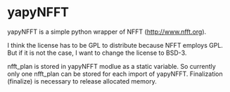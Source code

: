 # yapyNFFT

yapyNFFT is a simple python wrapper of NFFT (http://www.nfft.org).

I think the license has to be GPL to distribute because NFFT employs
GPL. But if it is not the case, I want to change the license to BSD-3.

nfft_plan is stored in yapyNFFT modlue as a static variable. So
currently only one nfft_plan can be stored for each import of
yapyNFFT. Finalization (finalize) is necessary to release allocated
memory.
